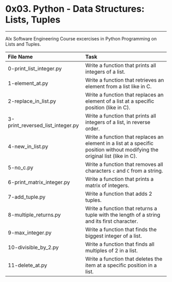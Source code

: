 # 0x03. Python - Data Structures: Lists, Tuples
-----------------------------------------------
Alx Software Engineering Course excercises in Python Programming on Lists and Tuples.

| File Name | Task |
|:----------|:-----|
| 0-print_list_integer.py | Write a function that prints all integers of a list. |
| 1-element_at.py | Write a function that retrieves an element from a list like in C. |
| 2-replace_in_list.py | Write a function that replaces an element of a list at a specific position (like in C). |
| 3-print_reversed_list_integer.py | Write a function that prints all integers of a list, in reverse order. |
| 4-new_in_list.py | Write a function that replaces an element in a list at a specific position without modifying the original list (like in C). |
| 5-no_c.py | Write a function that removes all characters `c` and `C` from a string. |
| 6-print_matrix_integer.py | Write a function that prints a matrix of integers. |
| 7-add_tuple.py | Write a function that adds 2 tuples. |
| 8-multiple_returns.py | Write a function that returns a tuple with the length of a string and its first character. |
| 9-max_integer.py | Write a function that finds the biggest integer of a list. |
| 10-divisible_by_2.py | Write a function that finds all multiples of 2 in a list. |
| 11-delete_at.py | Write a function that deletes the item at a specific position in a list. |
